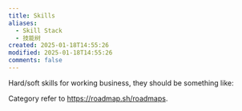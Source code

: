 ```yaml
---
title: Skills
aliases:
  - Skill Stack
  - 技能树
created: 2025-01-18T14:55:26
modified: 2025-01-18T14:55:26
comments: false
---
```


Hard/soft skills for working business, they should be something like:

Category refer to https://roadmap.sh/roadmaps.
